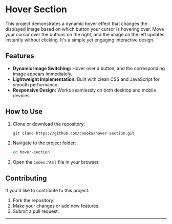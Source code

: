 # Hover Section

This project demonstrates a dynamic hover effect that changes the displayed image based on which button your cursor is hovering over. Move your cursor over the buttons on the right, and the image on the left updates instantly without clicking. It's a simple yet engaging interactive design.

## Features

- **Dynamic Image Switching:** Hover over a button, and the corresponding image appears immediately.
- **Lightweight Implementation:** Built with clean CSS and JavaScript for smooth performance.
- **Responsive Design:** Works seamlessly on both desktop and mobile devices.

## How to Use

1. Clone or download the repository:
   ```bash
   git clone https://github.com/canoka/hover-section.git
   ```

2. Navigate to the project folder:
   ```bash
   cd hover-section
   ```

3. Open the `index.html` file in your browser.

## Contributing

If you'd like to contribute to this project:
1. Fork the repository.
2. Make your changes or add new features.
3. Submit a pull request.

---

